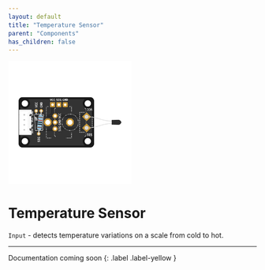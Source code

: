 ```yaml
---
layout: default
title: "Temperature Sensor"
parent: "Components"
has_children: false
---
```


<img src="assets/custom-temperature-sensor-centered.png" alt="Custom Temperature Sensor" width="250"/>

# Temperature Sensor
`Input` - detects temperature variations on a scale from cold to hot.

---

Documentation coming soon
{: .label .label-yellow }
